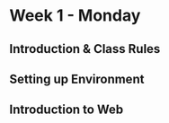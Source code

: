 # Week 1 - Monday

## Introduction & Class Rules

## Setting up Environment

## Introduction to Web

